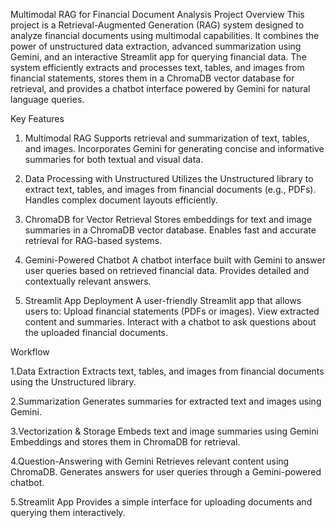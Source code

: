Multimodal RAG for Financial Document Analysis
Project Overview
This project is a Retrieval-Augmented Generation (RAG) system designed to analyze financial documents using multimodal capabilities. It combines the power of unstructured data extraction, advanced summarization using Gemini, and an interactive Streamlit app for querying financial data. The system efficiently extracts and processes text, tables, and images from financial statements, stores them in a ChromaDB vector database for retrieval, and provides a chatbot interface powered by Gemini for natural language queries.


Key Features
1. Multimodal RAG
Supports retrieval and summarization of text, tables, and images.
Incorporates Gemini for generating concise and informative summaries for both textual and visual data.

2. Data Processing with Unstructured
Utilizes the Unstructured library to extract text, tables, and images from financial documents (e.g., PDFs).
Handles complex document layouts efficiently.

3. ChromaDB for Vector Retrieval
Stores embeddings for text and image summaries in a ChromaDB vector database.
Enables fast and accurate retrieval for RAG-based systems.

4. Gemini-Powered Chatbot
A chatbot interface built with Gemini to answer user queries based on retrieved financial data.
Provides detailed and contextually relevant answers.

5. Streamlit App Deployment
A user-friendly Streamlit app that allows users to:
Upload financial statements (PDFs or images).
View extracted content and summaries.
Interact with a chatbot to ask questions about the uploaded financial documents.

Workflow

1.Data Extraction
Extracts text, tables, and images from financial documents using the Unstructured library.

2.Summarization
Generates summaries for extracted text and images using Gemini.

3.Vectorization & Storage
Embeds text and image summaries using Gemini Embeddings and stores them in ChromaDB for retrieval.

4.Question-Answering with Gemini
Retrieves relevant content using ChromaDB.
Generates answers for user queries through a Gemini-powered chatbot.

5.Streamlit App
Provides a simple interface for uploading documents and querying them interactively.
